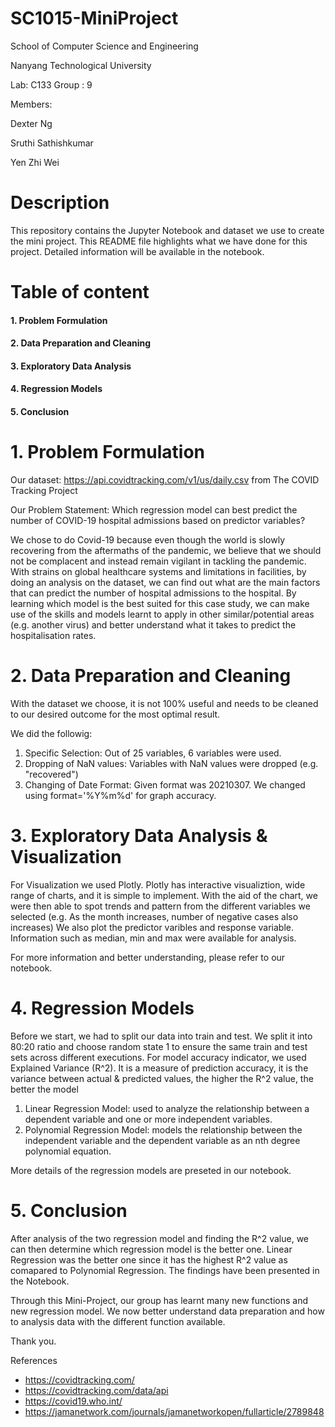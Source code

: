 # SC1015-MiniProject
School of Computer Science and Engineering

Nanyang Technological University

Lab: C133 Group : 9

Members: 
  
  Dexter Ng
  
  Sruthi Sathishkumar
  
  Yen Zhi Wei 
  
# Description 

This repository contains  the Jupyter Notebook and dataset we use to create the mini project. This README file highlights what we have done for this project. Detailed information will be available in the notebook. 

# Table of content
 #### 1. Problem Formulation  
 #### 2. Data Preparation and Cleaning
 #### 3. Exploratory Data Analysis
 #### 4. Regression Models
 #### 5. Conclusion 
# 1. Problem Formulation 
Our dataset: https://api.covidtracking.com/v1/us/daily.csv from The COVID Tracking Project

Our Problem Statement: Which regression model can best predict the number of COVID-19 hospital admissions based on predictor variables?
 
We chose to do Covid-19 because even though the world is slowly recovering from the aftermaths of the pandemic, we believe that we should not be complacent and instead remain vigilant in tackling the pandemic. With strains on global healthcare systems and limitations in facilities, by doing an analysis on the dataset, we can find out what are the main factors that can predict the number of hospital admissions to the hospital. By learning which model is the best suited for this case study, we can make use of the skills and models learnt to apply in other similar/potential areas (e.g. another virus)
and better understand what it takes to predict the hospitalisation rates. 



# 2. Data Preparation and Cleaning
With the dataset we choose, it is not 100% useful and needs to be cleaned to our desired outcome for the most optimal result. 

We did the followig: 

1. Specific Selection: Out of 25 variables, 6 variables were used.
2. Dropping of NaN values: Variables with NaN values were dropped (e.g. "recovered")
3. Changing of Date Format: Given format was 20210307. We changed using  format='%Y%m%d'  for graph accuracy. 

# 3. Exploratory Data Analysis & Visualization
For Visualization we used Plotly. Plotly has interactive visualiztion, wide range of charts, and it is simple to implement.
With the aid of the chart, we were then able to spot trends and pattern from the different variables we selected (e.g. As the month increases, number of negative cases also increases)
We also plot the predictor varibles and response variable. Information such as median, min and max were available for analysis. 

For more information and better understanding, please refer to our notebook. 
# 4. Regression Models
Before we start, we had to split our data into train and test. We split it into 80:20 ratio and choose random state 1 to ensure 
the same train and test sets across different executions. For model accuracy indicator, we used Explained Variance (R^2). It is a measure of prediction accuracy,
it is the variance between actual & predicted values, the higher the R^2 value, the better the model

1. Linear Regression Model: used to analyze the relationship between a dependent variable and one or more independent variables.
2. Polynomial Regression Model: models the relationship between the independent variable and the dependent variable as an nth degree polynomial equation. 

More details of the regression models are preseted in our notebook. 
# 5. Conclusion
After analysis of the two regression model and finding the R^2 value, we can then determine which regression model is the better one. Linear Regression was the 
better one since it has the highest R^2 value as comapared to Polynomial Regression. The findings have been presented in the  Notebook.

Through this Mini-Project, our group has learnt many new functions and new regression model. We now better understand data preparation and how to analysis data with 
the different function available. 

Thank you. 

References
- https://covidtracking.com/
- https://covidtracking.com/data/api
- https://covid19.who.int/
- https://jamanetwork.com/journals/jamanetworkopen/fullarticle/2789848

